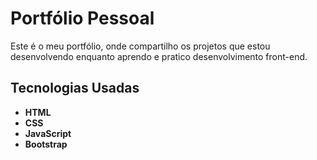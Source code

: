 # Portfólio Pessoal

Este é o meu portfólio, onde compartilho os projetos que estou desenvolvendo enquanto aprendo e pratico desenvolvimento front-end.

## Tecnologias Usadas
- **HTML**
- **CSS**
- **JavaScript**
- **Bootstrap**

